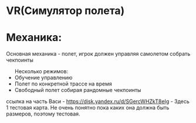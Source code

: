 # VR(Симулятор полета)
<h1>Механика:</h1>
<p>Основная механика - полет, игрок должен управляя самолетом собрать чекпоинты</p>
<ul>Несколько режимов:
  <li>Обучение управлению</li>
  <li>Полет по конкретной трассе на время</li>
  <li>Свободный полет собирая рандомные чекпоинты</li>
</ul>

ссылка на часть Васи - https://disk.yandex.ru/d/SGercWHZkT8eIg - Здесь 1 тестовая карта. Не очень понятно пока каких она должна быть размеров, поэтому тестовая.
